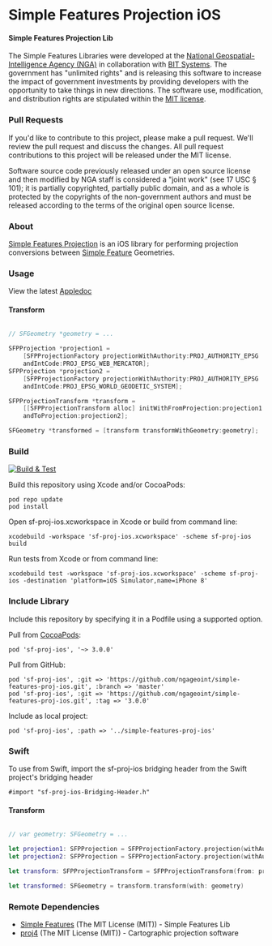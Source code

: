 # Simple Features Projection iOS

#### Simple Features Projection Lib ####

The Simple Features Libraries were developed at the [National Geospatial-Intelligence Agency (NGA)](http://www.nga.mil/) in collaboration with [BIT Systems](http://www.bit-sys.com/). The government has "unlimited rights" and is releasing this software to increase the impact of government investments by providing developers with the opportunity to take things in new directions. The software use, modification, and distribution rights are stipulated within the [MIT license](http://choosealicense.com/licenses/mit/).

### Pull Requests ###
If you'd like to contribute to this project, please make a pull request. We'll review the pull request and discuss the changes. All pull request contributions to this project will be released under the MIT license.

Software source code previously released under an open source license and then modified by NGA staff is considered a "joint work" (see 17 USC § 101); it is partially copyrighted, partially public domain, and as a whole is protected by the copyrights of the non-government authors and must be released according to the terms of the original open source license.

### About ###

[Simple Features Projection](http://ngageoint.github.io/simple-features-proj-ios/) is an iOS library for performing projection conversions between [Simple Feature](https://github.com/ngageoint/simple-features-ios) Geometries.

### Usage ###

View the latest [Appledoc](http://ngageoint.github.io/simple-features-proj-ios/docs/api/)

#### Transform ####

```objectivec

// SFGeometry *geometry = ...

SFPProjection *projection1 =
    [SFPProjectionFactory projectionWithAuthority:PROJ_AUTHORITY_EPSG
    andIntCode:PROJ_EPSG_WEB_MERCATOR];
SFPProjection *projection2 =
    [SFPProjectionFactory projectionWithAuthority:PROJ_AUTHORITY_EPSG
    andIntCode:PROJ_EPSG_WORLD_GEODETIC_SYSTEM];

SFPProjectionTransform *transform =
    [[SFPProjectionTransform alloc] initWithFromProjection:projection1
    andToProjection:projection2];

SFGeometry *transformed = [transform transformWithGeometry:geometry];

```

### Build ###

[![Build & Test](https://github.com/ngageoint/simple-features-proj-ios/workflows/Build%20&%20Test/badge.svg)](https://github.com/ngageoint/simple-features-proj-ios/actions?query=workflow%3A%22Build+%26+Test%22)

Build this repository using Xcode and/or CocoaPods:

    pod repo update
    pod install

Open sf-proj-ios.xcworkspace in Xcode or build from command line:

    xcodebuild -workspace 'sf-proj-ios.xcworkspace' -scheme sf-proj-ios build

Run tests from Xcode or from command line:

    xcodebuild test -workspace 'sf-proj-ios.xcworkspace' -scheme sf-proj-ios -destination 'platform=iOS Simulator,name=iPhone 8'

### Include Library ###

Include this repository by specifying it in a Podfile using a supported option.

Pull from [CocoaPods](https://cocoapods.org/pods/sf-proj-ios):

    pod 'sf-proj-ios', '~> 3.0.0'

Pull from GitHub:

    pod 'sf-proj-ios', :git => 'https://github.com/ngageoint/simple-features-proj-ios.git', :branch => 'master'
    pod 'sf-proj-ios', :git => 'https://github.com/ngageoint/simple-features-proj-ios.git', :tag => '3.0.0'

Include as local project:

    pod 'sf-proj-ios', :path => '../simple-features-proj-ios'

### Swift ###

To use from Swift, import the sf-proj-ios bridging header from the Swift project's bridging header

    #import "sf-proj-ios-Bridging-Header.h"

#### Transform ####

```swift

// var geometry: SFGeometry = ...

let projection1: SFPProjection = SFPProjectionFactory.projection(withAuthority: PROJ_AUTHORITY_EPSG, andIntCode: PROJ_EPSG_WEB_MERCATOR)
let projection2: SFPProjection = SFPProjectionFactory.projection(withAuthority: PROJ_AUTHORITY_EPSG, andIntCode: PROJ_EPSG_WORLD_GEODETIC_SYSTEM)

let transform: SFPProjectionTransform = SFPProjectionTransform(from: projection1, andTo: projection2)

let transformed: SFGeometry = transform.transform(with: geometry)

```

### Remote Dependencies ###

* [Simple Features](https://github.com/ngageoint/simple-features-ios) (The MIT License (MIT)) - Simple Features Lib
* [proj4](https://trac.osgeo.org/proj/) (The MIT License (MIT)) - Cartographic projection software
